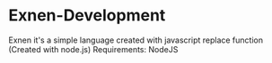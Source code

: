 # Exnen-Development

Exnen it's a simple language created with javascript replace function (Created with node.js)
Requirements: NodeJS
